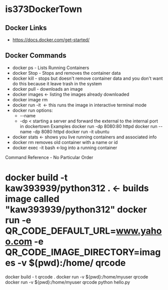 # is373DockerTown
## Docker Links

- https://docs.docker.com/get-started/

## Docker Commands
- docker ps - Lists Running Containers
- docker Stop - Stops and removes the container data
- docker kill - stops but doesn't remove container data and you don't want do this because it leave trash in the system
- docker pull <SOME IMAGE NAME FROM DOCKER HUB>  - downloads an image
- docker images <- listing the images already downloaded
- docker image rm <image id>
- docker run -it <image name> <- this runs the image in interactive terminal mode
- docker run options:
    - --name <Some name for container>
    - -dp  <external port: internal port>  < starting a server and forward the external to the internal port in dockertown
    Examples
        docker run -dp 8080:80 httpd
        docker run --name -dp 8080 httpd
        docker run -it ubuntu
- docker stats <- shows you live running containers and associated info
- docker rm <containername> removes old container with a name or id 
- docker exec -it <containerid or name> bash   <-log into a running container

Command Reference - No Particular Order

docker build -t kaw393939/python312 . <- builds image called "kaw393939/python312"
docker run -e QR_CODE_DEFAULT_URL=www.yahoo.com -e QR_CODE_IMAGE_DIRECTORY=images -v $(pwd):/home/ qrcode
==============================================================================================================
docker build - t qrcode . 
docker run -v ${pwd}:/home/myuser qrcode
docker run -v ${pwd}:/home/myuser qrcode python hello.py